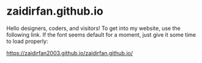 # zaidirfan.github.io

Hello designers, coders, and visitors! To get into my website, use the following link. If the font seems default for a moment, just give it some time to load properly:

https://zaidirfan2003.github.io/zaidirfan.github.io/

